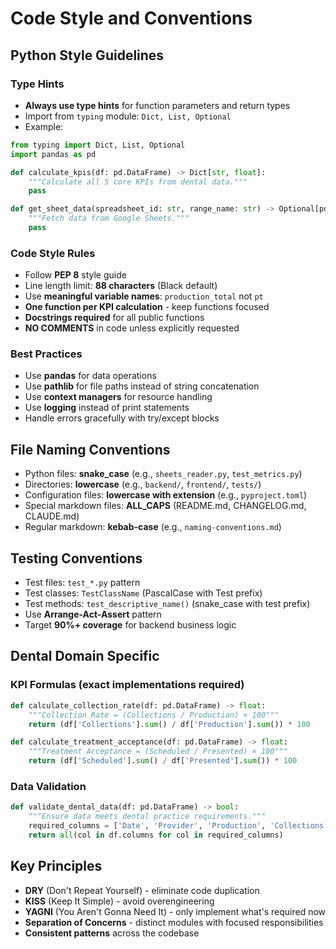 # Code Style and Conventions

## Python Style Guidelines

### Type Hints
- **Always use type hints** for function parameters and return types
- Import from `typing` module: `Dict, List, Optional`
- Example:
```python
from typing import Dict, List, Optional
import pandas as pd

def calculate_kpis(df: pd.DataFrame) -> Dict[str, float]:
    """Calculate all 5 core KPIs from dental data."""
    pass

def get_sheet_data(spreadsheet_id: str, range_name: str) -> Optional[pd.DataFrame]:
    """Fetch data from Google Sheets."""
    pass
```

### Code Style Rules
- Follow **PEP 8** style guide
- Line length limit: **88 characters** (Black default)
- Use **meaningful variable names**: `production_total` not `pt`
- **One function per KPI calculation** - keep functions focused
- **Docstrings required** for all public functions
- **NO COMMENTS** in code unless explicitly requested

### Best Practices
- Use **pandas** for data operations
- Use **pathlib** for file paths instead of string concatenation
- Use **context managers** for resource handling
- Use **logging** instead of print statements
- Handle errors gracefully with try/except blocks

## File Naming Conventions
- Python files: **snake_case** (e.g., `sheets_reader.py`, `test_metrics.py`)
- Directories: **lowercase** (e.g., `backend/`, `frontend/`, `tests/`)
- Configuration files: **lowercase with extension** (e.g., `pyproject.toml`)
- Special markdown files: **ALL_CAPS** (README.md, CHANGELOG.md, CLAUDE.md)
- Regular markdown: **kebab-case** (e.g., `naming-conventions.md`)

## Testing Conventions
- Test files: `test_*.py` pattern
- Test classes: `TestClassName` (PascalCase with Test prefix)
- Test methods: `test_descriptive_name()` (snake_case with test prefix)
- Use **Arrange-Act-Assert** pattern
- Target **90%+ coverage** for backend business logic

## Dental Domain Specific
### KPI Formulas (exact implementations required)
```python
def calculate_collection_rate(df: pd.DataFrame) -> float:
    """Collection Rate = (Collections / Production) × 100"""
    return (df['Collections'].sum() / df['Production'].sum()) * 100

def calculate_treatment_acceptance(df: pd.DataFrame) -> float:
    """Treatment Acceptance = (Scheduled / Presented) × 100"""
    return (df['Scheduled'].sum() / df['Presented'].sum()) * 100
```

### Data Validation
```python
def validate_dental_data(df: pd.DataFrame) -> bool:
    """Ensure data meets dental practice requirements."""
    required_columns = ['Date', 'Provider', 'Production', 'Collections']
    return all(col in df.columns for col in required_columns)
```

## Key Principles
- **DRY** (Don't Repeat Yourself) - eliminate code duplication
- **KISS** (Keep It Simple) - avoid overengineering
- **YAGNI** (You Aren't Gonna Need It) - only implement what's required now
- **Separation of Concerns** - distinct modules with focused responsibilities
- **Consistent patterns** across the codebase
